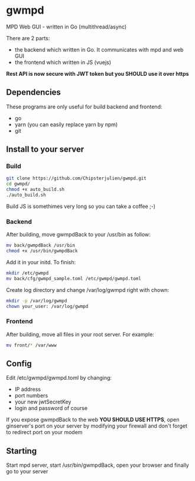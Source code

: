 # gwmpd
MPD Web GUI - written in Go (multithread/async)

There are 2 parts:
* the backend which written in Go. It communicates with mpd and web GUI
* the frontend which written in JS (vuejs)

__Rest API is now secure with JWT token but you SHOULD use it over https__  

## Dependencies
These programs are only useful for build backend and frontend:
* go
* yarn (you can easily replace yarn by npm)
* git

## Install to your server
### Build
```sh
git clone https://github.com/Chipsterjulien/gwmpd.git
cd gwmpd/
chmod +x auto_build.sh
./auto_build.sh
```

Build JS is somethimes very long so you can take a coffee ;-)

### Backend
After building, move gwmpdBack to your /usr/bin as follow:
```sh
mv back/gwmpdBack /usr/bin
chmod +x /usr/bin/gwmpdBack
```

Add it in your initd.
To finish:
```sh
mkdir /etc/gwmpd
mv back/cfg/gwmpd_sample.toml /etc/gwmpd/gwmpd.toml
```

Create log directory and change /var/log/gwmpd right with chown:
```sh
mkdir -p /var/log/gwmpd
chown your_user: /var/log/gwmpd
```

### Frontend
After building, move all files in your root server. For example:
```sh
mv front/* /var/www
```

## Config
Edit /etc/gwmpd/gwmpd.toml by changing:
* IP address
* port numbers
* your new jwtSecretKey
* login and password of course

If you expose gwmpdBack to the web __YOU SHOULD USE HTTPS__, open ginserver's port on your server by modifying your firewall and don't forget to redirect port on your modem

## Starting
Start mpd server, start /usr/bin/gwmpdBack, open your browser and finally go to your server
